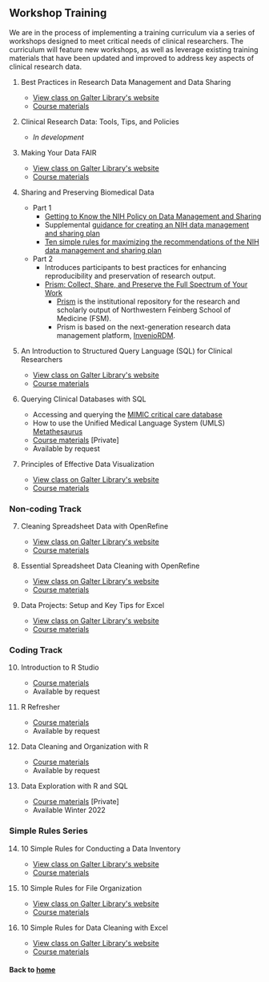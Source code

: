 ## Workshop Training

We are in the process of implementing a training curriculum via a series of workshops designed to meet critical needs of clinical researchers. The curriculum will feature new workshops, as well as leverage existing training materials that have been updated and improved to address key aspects of clinical research data.

1. Best Practices in Research Data Management and Data Sharing
    * [View class on Galter Library's website](https://galter.northwestern.edu/course_info/236)
    * [Course materials](https://doi.org/10.18131/38m55-95x08)

2. Clinical Research Data: Tools, Tips, and Policies
    * _In development_

3. Making Your Data FAIR
    * [View class on Galter Library's website](https://galter.northwestern.edu/course_info/259)
    * [Course materials](https://doi.org/10.18131/9krqe-k0578)

4. Sharing and Preserving Biomedical Data
    * Part 1
        * [Getting to Know the NIH Policy on Data Management and Sharing](https://galter.northwestern.edu/course_info/265)
        * Supplemental [guidance for creating an NIH data management and sharing plan](https://galter.northwestern.edu/galterguides?url=https%3A%2F%2Flibguides.galter.northwestern.edu%2FNIH-Data-Management-Plan)
        * [Ten simple rules for maximizing the recommendations of the NIH data management and sharing plan
](https://journals.plos.org/ploscompbiol/article?id=10.1371/journal.pcbi.1010397)
    * Part 2
        * Introduces participants to best practices for enhancing reproducibility and preservation of research output.
        * [Prism: Collect, Share, and Preserve the Full Spectrum of Your Work](https://galter.northwestern.edu/course_info/260)
          * [Prism](https://prism.northwestern.edu/) is the institutional repository for the research and scholarly output of Northwestern Feinberg School of Medicine (FSM).
          * Prism is based on the next-generation research data management platform, [InvenioRDM](https://invenio-software.org/products/rdm/).

5. An Introduction to Structured Query Language (SQL) for Clinical Researchers
    * [View class on Galter Library's website](https://galter.northwestern.edu/course_info/257)
    * [Course materials](https://github.com/galterdatalab/intro-sql-clinical-researchers)

6. Querying Clinical Databases with SQL
    *  Accessing and querying the [MIMIC critical care database](https://mimic.physionet.org/)
    *  How to use the Unified Medical Language System (UMLS) [Metathesaurus](https://www.nlm.nih.gov/research/umls/knowledge_sources/metathesaurus/index.html)
    * [Course materials](https://github.com/galterdatalab/querying-clinical-dbs-with-sql) [Private]
    * Available by request

7. Principles of Effective Data Visualization
    * [View class on Galter Library's website](https://galter.northwestern.edu/course_info/270)
    * [Course materials](https://docs.google.com/presentation/d/18q3PhBU8ujd_fYQGcSXYVGRBvfjEAHq4aA3CpgkZtOA/edit?usp=sharing)

### Non-coding Track

7. Cleaning Spreadsheet Data with OpenRefine
    * [View class on Galter Library's website](https://galter.northwestern.edu/course_info/242)
    * [Course materials](https://doi.org/10.18131/fvj6z-a6987)

8. Essential Spreadsheet Data Cleaning with OpenRefine
    * [View class on Galter Library's website](https://galter.northwestern.edu/course_info/255)
    * [Course materials](https://doi.org/10.18131/0meh7-fek69)

9. Data Projects: Setup and Key Tips for Excel
    * [View class on Galter Library's website](https://galter.northwestern.edu/course_info/256)
    * [Course materials](https://doi.org/10.18131/897em-tkj71)

### Coding Track

10. Introduction to R Studio
    * [Course materials](https://github.com/galterdatalab/intro-to-rstudio)
    * Available by request

11. R Refresher
    * [Course materials](https://github.com/galterdatalab/r-refresher)
    * Available by request

12. Data Cleaning and Organization with R
    * [Course materials](https://github.com/carsonicator/data-cleaning-with-r)
    * Available by request

13. Data Exploration with R and SQL  
    * [Course materials](https://github.com/carsonicator/eda-with-r-and-sql) [Private]
    * Available Winter 2022

### Simple Rules Series

14. 10 Simple Rules for Conducting a Data Inventory
    * [View class on Galter Library's website](https://galter.northwestern.edu/course_info/245)
    * [Course materials](https://doi.org/10.18131/wk1cp-hdc58)

15. 10 Simple Rules for File Organization
    * [View class on Galter Library's website](https://galter.northwestern.edu/course_info/246)
    * [Course materials](https://doi.org/10.18131/v0705-wvd51)

16. 10 Simple Rules for Data Cleaning with Excel
    * [View class on Galter Library's website](https://galter.northwestern.edu/course_info/247)
    * [Course materials](https://doi.org/10.18131/n13r3-7zk56)

#### Back to [home](https://galterdatalab.github.io/crdm-training/)
